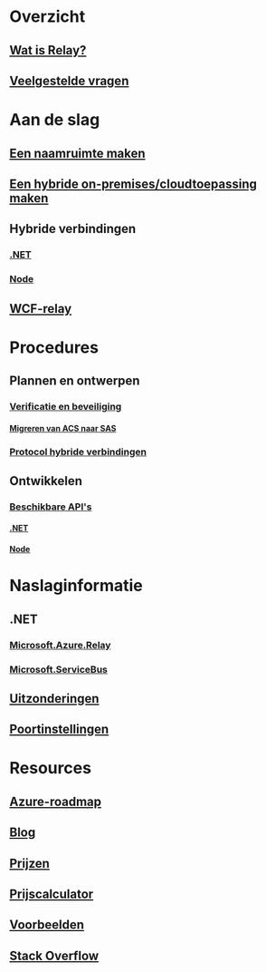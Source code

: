 # Overzicht
## [Wat is Relay?](relay-what-is-it.md)
## [Veelgestelde vragen](relay-faq.md)

# Aan de slag
## [Een naamruimte maken](relay-create-namespace-portal.md)
## [Een hybride on-premises/cloudtoepassing maken](service-bus-dotnet-hybrid-app-using-service-bus-relay.md)
## Hybride verbindingen
### [.NET](relay-hybrid-connections-dotnet-get-started.md)
### [Node](relay-hybrid-connections-node-get-started.md)
## [WCF-relay](relay-wcf-dotnet-get-started.md)

# Procedures
## Plannen en ontwerpen
### [Verificatie en beveiliging](relay-authentication-and-authorization.md)
#### [Migreren van ACS naar SAS](relay-migrate-acs-sas.md)
### [Protocol hybride verbindingen](relay-hybrid-connections-protocol.md)
## Ontwikkelen
### [Beschikbare API's](relay-api-overview.md)
#### [.NET](relay-hybrid-connections-dotnet-api-overview.md)
#### [Node](relay-hybrid-connections-node-ws-api-overview.md)

# Naslaginformatie
## .NET
### [Microsoft.Azure.Relay](/dotnet/api/microsoft.azure.relay)
### [Microsoft.ServiceBus](/dotnet/api/Microsoft.ServiceBus)
## [Uitzonderingen](relay-exceptions.md)
## [Poortinstellingen](relay-port-settings.md)

# Resources
## [Azure-roadmap](https://azure.microsoft.com/roadmap/?category=enterprise-integration)
## [Blog](https://blogs.msdn.microsoft.com/servicebus/)
## [Prijzen](https://azure.microsoft.com/pricing/details/service-bus/)
## [Prijscalculator](https://azure.microsoft.com/pricing/calculator/)
## [Voorbeelden](https://github.com/azure/azure-relay/tree/master/samples)
## [Stack Overflow](http://stackoverflow.com/questions/tagged/azure-servicebusrelay)
